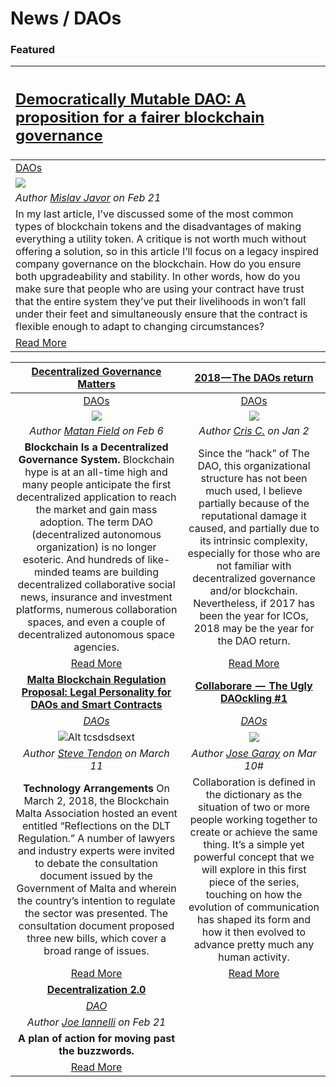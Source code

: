 # **News / DAOs**

### **Featured**
[<h2>Democratically Mutable DAO: A proposition for a fairer blockchain governance</h2>](https://mislavjavor.github.io/2018-02-21/Democratically-Mutable-DAO/) |
:-----------|
[DAOs](daos.md) |
[<img src="../../images/monthly_no_image.png">](https://mislavjavor.github.io/2018-02-21/Democratically-Mutable-DAO/) |
_Author [Mislav Javor](https://mislavjavor.github.io/) on Feb 21_  |
In my last article, I’ve discussed some of the most common types of blockchain tokens and the disadvantages of making everything a utility token. A critique is not worth much without offering a solution, so in this article I’ll focus on a legacy inspired company governance on the blockchain. How do you ensure both upgradeability and stability. In other words, how do you make sure that people who are using your contract have trust that the entire system they’ve put their livelihoods in won’t fall under their feet and simultaneously ensure that the contract is flexible enough to adapt to changing circumstances? |
[Read More](https://mislavjavor.github.io/2018-02-21/Democratically-Mutable-DAO/) |

[**Decentralized Governance Matters**](https://medium.com/daostack/decentralized-governance-first-principles-1fc6eaa492ed) | [**2018 — The DAOs return**](https://blog.goodaudience.com/2018-the-dao-returns-5868a473afb0)  |
:-----------:|:-----------:|
[DAOs](daos.md) | [DAOs](daos.md) |  |
[<img src="../../images/monthly_no_image.png">](https://medium.com/daostack/decentralized-governance-first-principles-1fc6eaa492ed) | [<img src="https://cdn-images-1.medium.com/max/1800/1*LnAtxkUpp_nL1vJ06FtVzw.png">](https://blog.goodaudience.com/2018-the-dao-returns-5868a473afb0) |  |
_Author [Matan Field](https://medium.com/@matanfield) on Feb 6_ | _Author [Cris C.](https://blog.goodaudience.com/@carrascosa.cobos) on Jan 2_ |  |
**Blockchain Is a Decentralized Governance System.** Blockchain hype is at an all-time high and many people anticipate the first decentralized application to reach the market and gain mass adoption. The term DAO (decentralized autonomous organization) is no longer esoteric. And hundreds of like-minded teams are building decentralized collaborative social news, insurance and investment platforms, numerous collaboration spaces, and even a couple of decentralized autonomous space agencies. | Since the “hack” of The DAO, this organizational structure has not been much used, I believe partially because of the reputational damage it caused, and partially due to its intrinsic complexity, especially for those who are not familiar with decentralized governance and/or blockchain. Nevertheless, if 2017 has been the year for ICOs, 2018 may be the year for the DAO return. |  |
[Read More](https://medium.com/daostack/decentralized-governance-first-principles-1fc6eaa492ed)| [Read More](https://blog.goodaudience.com/2018-the-dao-returns-5868a473afb0) |  |
[**Malta Blockchain Regulation Proposal: Legal Personality for DAOs and Smart Contracts**](https://chainstrategies.com/2018/03/11/malta-blockchain-regulation-proposal-legal-personality-for-daos-and-smart-contracts/) | [**Collaborare  —  The Ugly DAOckling #1**](https://medium.com/@joselfgaray/collaborare-the-ugly-daockling-1-1233b596223d)
[_DAOs_](https://github.com/aragon/aragon-monthly/blob/master/docs/news/daos.md) | [_DAOs_](https://github.com/aragon/aragon-monthly/blob/master/docs/news/daos.md)
![Alt tcsdsdsext](https://chainstrategies.files.wordpress.com/2018/03/20180311-chain-2130988.jpg)  | ![](https://cdn-images-1.medium.com/max/800/1*BdH_J6HmhAuK94wVCxTapg.jpeg)
_Author [Steve Tendon](https://chainstrategies.com/author/stevetendon/) on March 11_  | _Author [Jose Garay](https://medium.com/@joselfgaray) on Mar 10#_
**Technology Arrangements** On March 2, 2018, the Blockchain Malta Association hosted an event entitled “Reflections on the DLT Regulation.” A number of lawyers and industry experts were invited to debate the consultation document issued by the Government of Malta and wherein the country’s intention to regulate the sector was presented. The consultation document proposed three new bills, which cover a broad range of issues.  | Collaboration is defined in the dictionary as the situation of two or more people working together to create or achieve the same thing. It’s a simple yet powerful concept that we will explore in this first piece of the series, touching on how the evolution of communication has shaped its form and how it then evolved to advance pretty much any human activity.
[Read More](https://chainstrategies.com/2018/03/11/malta-blockchain-regulation-proposal-legal-personality-for-daos-and-smart-contracts/) | [Read More](https://medium.com/@joselfgaray/collaborare-the-ugly-daockling-1-1233b596223d)
[**Decentralization 2.0**](https://medium.com/@jtiannelli63/decentralization-2-0-2e47b263e0f2/)|
[_DAO_](tag.md) |
_Author [Joe Iannelli](https://medium.com/@jtiannelli63) on Feb 21_  |
**A plan of action for moving past the buzzwords.** |
[Read More](https://medium.com/@jtiannelli63/decentralization-2-0-2e47b263e0f2) |
